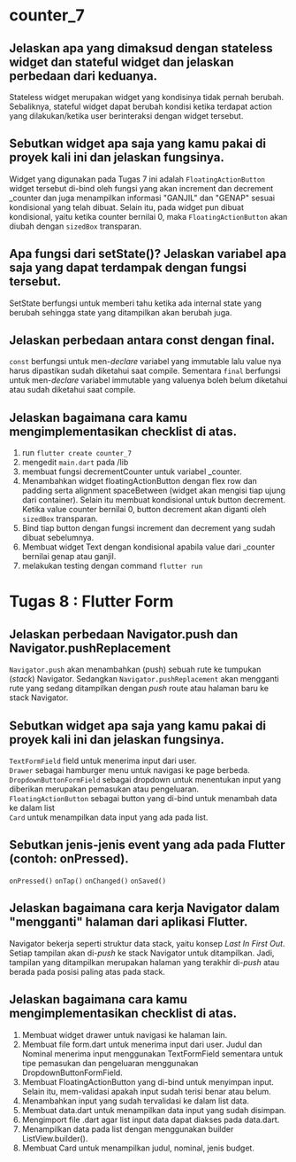 # counter_7

## Jelaskan apa yang dimaksud dengan stateless widget dan stateful widget dan jelaskan perbedaan dari keduanya.
Stateless widget merupakan widget yang kondisinya tidak pernah berubah. Sebaliknya, stateful widget dapat berubah kondisi ketika terdapat action yang dilakukan/ketika user berinteraksi dengan widget tersebut.
## Sebutkan widget apa saja yang kamu pakai di proyek kali ini dan jelaskan fungsinya.
Widget yang digunakan pada Tugas 7 ini adalah `FloatingActionButton` widget tersebut di-bind oleh fungsi yang akan increment dan decrement _counter dan juga menampilkan informasi "GANJIL" dan "GENAP" sesuai kondisional yang telah dibuat. Selain itu, pada widget pun dibuat kondisional, yaitu ketika counter bernilai 0, maka `FloatingActionButton` akan diubah dengan `sizedBox` transparan.
## Apa fungsi dari setState()? Jelaskan variabel apa saja yang dapat terdampak dengan fungsi tersebut.
SetState berfungsi untuk memberi tahu ketika ada internal state yang berubah sehingga state yang ditampilkan akan berubah juga.
## Jelaskan perbedaan antara const dengan final.
`const` berfungsi untuk men-_declare_ variabel yang immutable lalu value nya harus dipastikan sudah diketahui saat compile. Sementara `final` berfungsi untuk men-_declare_ variabel immutable yang valuenya boleh belum diketahui atau sudah diketahui saat compile.
## Jelaskan bagaimana cara kamu mengimplementasikan checklist di atas.
1. run `flutter create counter_7`
2. mengedit `main.dart` pada /lib
3. membuat fungsi decrementCounter untuk variabel _counter.
4. Menambahkan widget floatingActionButton dengan flex row dan padding serta alignment spaceBetween (widget akan mengisi tiap ujung dari container). Selain itu membuat kondisional untuk button decrement. Ketika value counter bernilai 0, button decrement akan diganti oleh `sizedBox` transparan.
5. Bind tiap button dengan fungsi increment dan decrement yang sudah dibuat sebelumnya.
6. Membuat widget Text dengan kondisional apabila value dari _counter bernilai genap atau ganjil.
7. melakukan testing dengan command `flutter run`

# Tugas 8 : Flutter Form

## Jelaskan perbedaan Navigator.push dan Navigator.pushReplacement
`Navigator.push` akan menambahkan (push) sebuah rute ke tumpukan (_stack_) Navigator. Sedangkan `Navigator.pushReplacement` akan mengganti rute yang sedang ditampilkan dengan *push* route atau halaman baru ke stack Navigator.

## Sebutkan widget apa saja yang kamu pakai di proyek kali ini dan jelaskan fungsinya.
`TextFormField` field untuk menerima input dari user. <br>
`Drawer` sebagai hamburger menu untuk navigasi ke page berbeda. <br>
`DropdownButtonFormField` sebagai dropdown untuk menentukan input yang diberikan merupakan pemasukan atau pengeluaran. <br>
`FloatingActionButton` sebagai button yang di-bind untuk menambah data ke dalam list <br>
`Card` untuk menampilkan data input yang ada pada list.

##  Sebutkan jenis-jenis event yang ada pada Flutter (contoh: onPressed).
`onPressed()`
`onTap()`
`onChanged()`
`onSaved()`

##  Jelaskan bagaimana cara kerja Navigator dalam "mengganti" halaman dari aplikasi Flutter.
Navigator bekerja seperti struktur data stack, yaitu konsep _Last In First Out_. Setiap tampilan akan di-_push_ ke stack Navigator untuk ditampilkan. Jadi, tampilan yang ditampilkan merupakan halaman yang terakhir di-_push_ atau berada pada posisi paling atas pada stack.

## Jelaskan bagaimana cara kamu mengimplementasikan checklist di atas.
1. Membuat widget drawer untuk navigasi ke halaman lain.
2. Membuat file form.dart untuk menerima input dari user. Judul dan Nominal menerima input menggunakan TextFormField sementara untuk tipe pemasukan dan pengeluaran menggunakan DropdownButtonFormField.
3. Membuat FloatingActionButton yang di-bind untuk menyimpan input. Selain itu, mem-validasi apakah input sudah terisi benar atau belum.
4. Menambahkan input yang sudah tervalidasi ke dalam list data.
5. Membuat data.dart untuk menampilkan data input yang sudah disimpan.
5. Mengimport file .dart agar list input data dapat diakses pada data.dart.
6. Menampilkan data pada list dengan menggunakan builder ListView.builder().
7. Membuat Card untuk menampilkan judul, nominal, jenis budget.